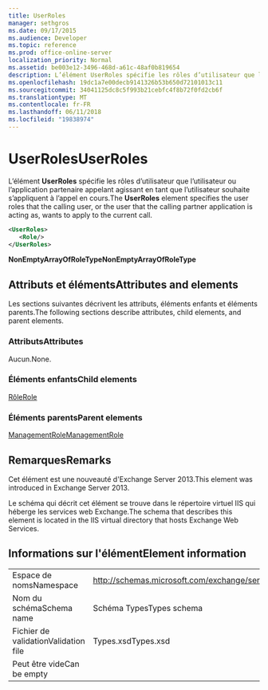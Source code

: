 ```yaml
---
title: UserRoles
manager: sethgros
ms.date: 09/17/2015
ms.audience: Developer
ms.topic: reference
ms.prod: office-online-server
localization_priority: Normal
ms.assetid: be003e12-3496-468d-a61c-48af0b819654
description: L’élément UserRoles spécifie les rôles d’utilisateur que l’utilisateur ou l’application partenaire appelant agissant en tant que l’utilisateur souhaite s’appliquent à l’appel en cours.
ms.openlocfilehash: 19dc1a7e00decb9141326b53b650d72101013c11
ms.sourcegitcommit: 34041125dc8c5f993b21cebfc4f8b72f0fd2cb6f
ms.translationtype: MT
ms.contentlocale: fr-FR
ms.lasthandoff: 06/11/2018
ms.locfileid: "19838974"
---
```

# <a name="userroles"></a><span data-ttu-id="9f1ba-103">UserRoles</span><span class="sxs-lookup"><span data-stu-id="9f1ba-103">UserRoles</span></span>

<span data-ttu-id="9f1ba-104">L’élément **UserRoles** spécifie les rôles d’utilisateur que l’utilisateur ou l’application partenaire appelant agissant en tant que l’utilisateur souhaite s’appliquent à l’appel en cours.</span><span class="sxs-lookup"><span data-stu-id="9f1ba-104">The **UserRoles** element specifies the user roles that the calling user, or the user that the calling partner application is acting as, wants to apply to the current call.</span></span> 
  
```XML
<UserRoles>
   <Role/>
</UserRoles>
```

 <span data-ttu-id="9f1ba-105">**NonEmptyArrayOfRoleType**</span><span class="sxs-lookup"><span data-stu-id="9f1ba-105">**NonEmptyArrayOfRoleType**</span></span>
## <a name="attributes-and-elements"></a><span data-ttu-id="9f1ba-106">Attributs et éléments</span><span class="sxs-lookup"><span data-stu-id="9f1ba-106">Attributes and elements</span></span>

<span data-ttu-id="9f1ba-107">Les sections suivantes décrivent les attributs, éléments enfants et éléments parents.</span><span class="sxs-lookup"><span data-stu-id="9f1ba-107">The following sections describe attributes, child elements, and parent elements.</span></span>
  
### <a name="attributes"></a><span data-ttu-id="9f1ba-108">Attributs</span><span class="sxs-lookup"><span data-stu-id="9f1ba-108">Attributes</span></span>

<span data-ttu-id="9f1ba-109">Aucun.</span><span class="sxs-lookup"><span data-stu-id="9f1ba-109">None.</span></span>
  
### <a name="child-elements"></a><span data-ttu-id="9f1ba-110">Éléments enfants</span><span class="sxs-lookup"><span data-stu-id="9f1ba-110">Child elements</span></span>

[<span data-ttu-id="9f1ba-111">Rôle</span><span class="sxs-lookup"><span data-stu-id="9f1ba-111">Role</span></span>](role.md)
  
### <a name="parent-elements"></a><span data-ttu-id="9f1ba-112">Éléments parents</span><span class="sxs-lookup"><span data-stu-id="9f1ba-112">Parent elements</span></span>

[<span data-ttu-id="9f1ba-113">ManagementRole</span><span class="sxs-lookup"><span data-stu-id="9f1ba-113">ManagementRole</span></span>](managementrole.md)
  
## <a name="remarks"></a><span data-ttu-id="9f1ba-114">Remarques</span><span class="sxs-lookup"><span data-stu-id="9f1ba-114">Remarks</span></span>

<span data-ttu-id="9f1ba-115">Cet élément est une nouveauté d'Exchange Server 2013.</span><span class="sxs-lookup"><span data-stu-id="9f1ba-115">This element was introduced in Exchange Server 2013.</span></span>
  
<span data-ttu-id="9f1ba-116">Le schéma qui décrit cet élément se trouve dans le répertoire virtuel IIS qui héberge les services web Exchange.</span><span class="sxs-lookup"><span data-stu-id="9f1ba-116">The schema that describes this element is located in the IIS virtual directory that hosts Exchange Web Services.</span></span>
  
## <a name="element-information"></a><span data-ttu-id="9f1ba-117">Informations sur l'élément</span><span class="sxs-lookup"><span data-stu-id="9f1ba-117">Element information</span></span>

|||
|:-----|:-----|
|<span data-ttu-id="9f1ba-118">Espace de noms</span><span class="sxs-lookup"><span data-stu-id="9f1ba-118">Namespace</span></span>  <br/> |http://schemas.microsoft.com/exchange/services/2006/types  <br/> |
|<span data-ttu-id="9f1ba-119">Nom du schéma</span><span class="sxs-lookup"><span data-stu-id="9f1ba-119">Schema name</span></span>  <br/> |<span data-ttu-id="9f1ba-120">Schéma Types</span><span class="sxs-lookup"><span data-stu-id="9f1ba-120">Types schema</span></span>  <br/> |
|<span data-ttu-id="9f1ba-121">Fichier de validation</span><span class="sxs-lookup"><span data-stu-id="9f1ba-121">Validation file</span></span>  <br/> |<span data-ttu-id="9f1ba-122">Types.xsd</span><span class="sxs-lookup"><span data-stu-id="9f1ba-122">Types.xsd</span></span>  <br/> |
|<span data-ttu-id="9f1ba-123">Peut être vide</span><span class="sxs-lookup"><span data-stu-id="9f1ba-123">Can be empty</span></span>  <br/> ||
   

